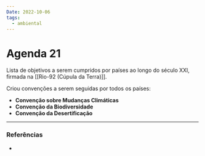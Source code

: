```yaml
---
Date: 2022-10-06
tags:
  - ambiental
---
```

# Agenda 21
Lista de objetivos a serem cumpridos por países ao longo do século XXI, firmada na [[Rio-92 (Cúpula da Terra)]].

Criou convenções a serem seguidas por todos os países:
- **Convenção sobre Mudanças Climáticas**
- **Convenção da Biodiversidade**
- **Convenção da Desertificação**
 
---
### Referências
- 